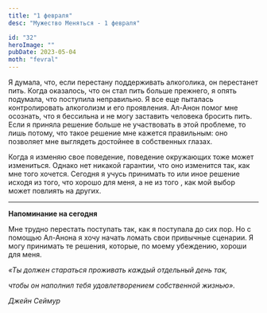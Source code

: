 ```yaml
---
title: "1 февраля"
desc: "Мужество Меняться - 1 февраля"

id: "32"
heroImage: ""
pubDate: 2023-05-04
moth: "fevral"
---
```


Я думала, что, если перестану поддерживать алкоголика, он перестанет пить.
Когда оказалось, что он стал пить больше прежнего, я опять подумала, что
поступила неправильно. Я все еще пыталась контролировать алкоголизм и его
проявления. Ал-Анон помог мне осознать, что я бессильна и не могу заставить
человека бросить пить. Если я приняла решение больше не участвовать в этой
проблеме, то лишь потому, что такое решение мне кажется правильным: оно
позволяет мне выглядеть достойнее в собственных глазах.

Когда я изменяю свое поведение, поведение окружающих тоже может измениться.
Однако нет никакой гарантии, что оно изменится так, как мне того хочется.
Сегодня я учусь принимать то или иное решение исходя из того, что хорошо для
меня, а не из того , как мой выбор может повлиять на других.

---

**Напоминание на сегодня**

Мне трудно перестать поступать так, как я поступала до сих пор. Но с помощью
Ал-Анона я хочу начать ломать свои привычные сценарии. Я могу принимать те
решения, которые, по моему убеждению, хороши для меня.

_«Ты должен стараться проживать каждый отдельный день так,_

_чтобы он наполнил тебя удовлетворением собственной жизнью»._

_Джейн Сеймур_
